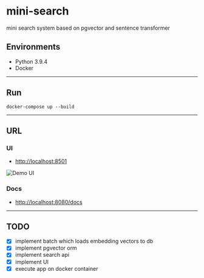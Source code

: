 # mini-search
mini search system based on pgvector and sentence transformer

## Environments
- Python 3.9.4
- Docker

---
## Run
```shell
docker-compose up --build
```

---
## URL
### UI
- [http://localhost:8501](http://localhost:8501)

![Demo UI](https://github.com/ivoryRabbit/mini-search/assets/30110145/4d5a1b8d-6fa5-4575-adc6-108e617eded6)

### Docs
- [http://localhost:8080/docs](http://localhost:8080/docs)

---
## TODO
- [x] implement batch which loads embedding vectors to db
- [x] implement pgvector orm
- [x] implement search api
- [x] implement UI
- [x] execute app on docker container

